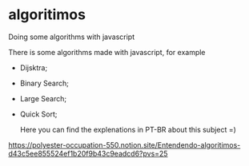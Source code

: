 # algoritimos
Doing some algorithms with javascript

There is some algorithms made with javascript, for example
- Dijsktra;
- Binary Search;
- Large Search;
- Quick Sort;

  Here you can find the explenations in PT-BR about this subject =)

https://polyester-occupation-550.notion.site/Entendendo-algoritimos-d43c5ee855524ef1b20f9b43c9eadcd6?pvs=25

